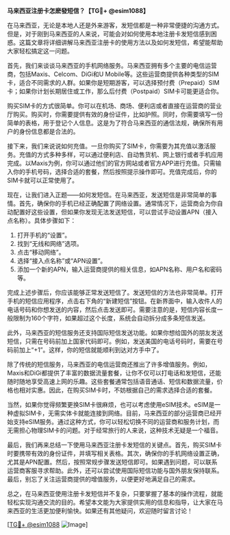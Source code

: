**马来西亚注册卡怎麽發短信？【TG💪+ @esim1088】**

在马来西亚，无论是本地人还是外来游客，发短信都是一种非常便捷的沟通方式。但是，对于刚到马来西亚的人来说，可能会对如何使用本地注册卡发短信感到困惑。这篇文章将详细讲解马来西亚注册卡的使用方法以及如何发短信，希望能帮助大家轻松搞定这一问题。

首先，我们来谈谈马来西亚的手机网络服务。马来西亚拥有多个主要的电信运营商，包括Maxis、Celcom、DiGi和U Mobile等。这些运营商提供各种类型的SIM卡，适合不同需求的人群。如果你是短期游客，可以选择预付费（Prepaid）SIM卡；如果你计划长期居住或工作，那么后付费（Postpaid）SIM卡可能更适合你。

购买SIM卡的方式很简单。你可以在机场、商场、便利店或者直接在运营商的营业厅购买。购买时，你需要提供有效的身份证件，比如护照。同时，你需要填写一份简单的表格，用于登记个人信息。这是为了符合马来西亚的通信法规，确保所有用户的身份信息都是合法的。

接下来，我们来说说如何充值。一旦你购买了SIM卡，你需要为其充值以激活服务。充值的方式多种多样，可以通过便利店、自动售货机、网上银行或者手机应用完成。以Maxis为例，你可以通过他们的官方网站或者官方APP进行充值。只需输入你的手机号码，选择合适的套餐，然后按照提示操作即可。充值完成后，你的SIM卡就可以正常使用了。

现在，让我们进入正题——如何发短信。在马来西亚，发送短信是非常简单的事情。首先，确保你的手机已经正确配置了网络设置。通常情况下，运营商会为你自动配置好这些设置，但如果你发现无法发送短信，可以尝试手动设置APN（接入点名称）。具体步骤如下：

1. 打开手机的“设置”。
2. 找到“无线和网络”选项。
3. 点击“移动网络”。
4. 选择“接入点名称”或“APN设置”。
5. 添加一个新的APN，输入运营商提供的相关信息，如APN名称、用户名和密码等。

完成上述步骤后，你应该能够正常发送短信了。发送短信的方法也非常简单。打开手机的短信应用程序，点击右下角的“新建短信”按钮。在新界面中，输入收件人的电话号码和你想发送的内容，然后点击发送即可。需要注意的是，短信内容长度一般限制为160个字符，如果超过这个长度，系统会自动拆分成多条短信发送。

此外，马来西亚的短信服务还支持国际短信发送功能。如果你想给国外的朋友发送短信，只需在号码前加上国家代码即可。例如，发送美国的电话号码时，需要在号码前加上“+1”。这样，你的短信就能顺利到达对方手中了。

除了传统的短信服务，马来西亚的电信运营商还推出了许多增值服务。例如，Maxis和DiGi都提供了丰富的数据流量套餐，让你不仅可以打电话和发短信，还能随时随地享受高速上网的乐趣。这些套餐通常包括语音通话、短信和数据流量，价格也相对实惠。因此，在购买SIM卡时，不妨根据自己的需求选择合适的套餐。

当然，如果你觉得频繁更换SIM卡很麻烦，也可以考虑使用eSIM技术。eSIM是一种虚拟SIM卡，无需实体卡就能连接到网络。目前，马来西亚的部分运营商已经开始支持eSIM服务。通过这种方式，你可以轻松切换不同的运营商和服务计划，而无需担心物理SIM卡的问题。对于经常旅行的人来说，这种技术无疑是一个福音。

最后，我们再来总结一下使用马来西亚注册卡发短信的关键点。首先，购买SIM卡时要携带有效的身份证件，并填写相关表格。其次，确保你的手机网络设置正确，尤其是APN配置。然后，按照常规步骤发送短信即可。如果遇到问题，可以联系运营商客服寻求帮助。此外，还可以尝试使用国际短信功能与国外朋友保持联系。最后，别忘了关注运营商提供的增值服务，以便更好地满足自己的需求。

总之，在马来西亚使用注册卡发短信并不复杂，只要掌握了基本的操作流程，就能轻松实现沟通交流的目的。希望本文能为大家提供实用的信息和指导，让大家在马来西亚的生活更加便利愉快。如果还有其他疑问，欢迎随时留言讨论！

[[TG💪+ @esim1088](https://t.me/s/esim1088) ![Image](https://i.postimg.cc/4NQfJmqS/Snipaste-2025-05-13-00-14-12.png)]